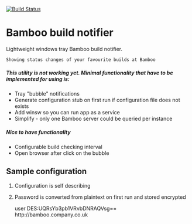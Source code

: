 [![Build Status](https://travis-ci.org/MartinHatas/bamboo-build-notifier.svg?branch=master)](https://travis-ci.org/MartinHatas/bamboo-build-notifier)

# Bamboo build notifier
Lightweight windows tray Bamboo build notifier.

    Showing status changes of your favourite builds at Bamboo

##### This utility is not working yet. Minimal functionality that have to be implemented for using is:
* Tray "bubble" notifications
* Generate configuration stub on first run if configuration file does not exists
* Add winsw so you can run app as a service
* Simplify - only one Bamboo server could be queried per instance

##### Nice to have functionality
* Configurable build checking interval
* Open browser after click on the bubble

## Sample configuration
1) Configuration is self describing

2) Password is converted from plaintext on first run and stored encrypted


    <?xml version="1.0" encoding="UTF-8" standalone="yes"?>
    <Configuration>
        <Username>user</Username>
        <Password>DES:UQRsYb3pb1VRvbDNRAQVsg==</Password>
        <BambooServers>
            <BambooUrl>http://bamboo.company.co.uk</BambooUrl>
        </BambooServers>
    </Configuration>

